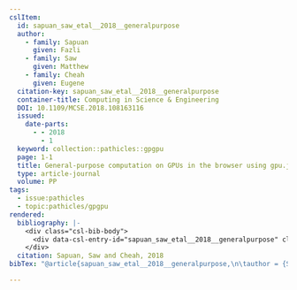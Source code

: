 ```yaml
---
cslItem:
  id: sapuan_saw_etal__2018__generalpurpose
  author:
    - family: Sapuan
      given: Fazli
    - family: Saw
      given: Matthew
    - family: Cheah
      given: Eugene
  citation-key: sapuan_saw_etal__2018__generalpurpose
  container-title: Computing in Science & Engineering
  DOI: 10.1109/MCSE.2018.108163116
  issued:
    date-parts:
      - - 2018
        - 1
  keyword: collection::pathicles::gpgpu
  page: 1-1
  title: General-purpose computation on GPUs in the browser using gpu.js
  type: article-journal
  volume: PP
tags:
  - issue:pathicles
  - topic:pathicles/gpgpu
rendered:
  bibliography: |-
    <div class="csl-bib-body">
      <div data-csl-entry-id="sapuan_saw_etal__2018__generalpurpose" class="csl-entry">Sapuan, F., Saw, M. and Cheah, E. 2018 “General-purpose computation on GPUs in the browser using gpu.js,” <i>Computing in Science &#38; Engineering</i>, PP, pp. 1–1. doi:10.1109/MCSE.2018.108163116.</div>
    </div>
  citation: Sapuan, Saw and Cheah, 2018
bibTex: "@article{sapuan_saw_etal__2018__generalpurpose,\n\tauthor = {Sapuan, Fazli and Saw, Matthew and Cheah, Eugene},\n\tjournal = {Computing in Science & Engineering},\n\tyear = {2018},\n\tmonth = {1},\n\tpages = {1--1},\n\ttitle = {General-purpose computation on {GPUs} in the browser using gpu.js},\n\tvolume = {PP},\n}\n\n"

---
```

